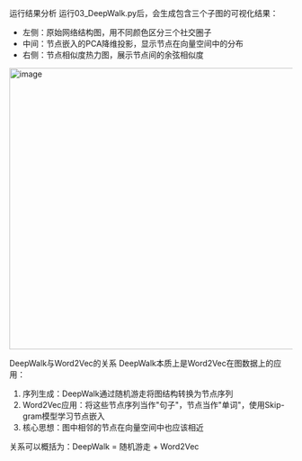运行结果分析
运行03_DeepWalk.py后，会生成包含三个子图的可视化结果：
- 左侧：原始网络结构图，用不同颜色区分三个社交圈子
- 中间：节点嵌入的PCA降维投影，显示节点在向量空间中的分布
- 右侧：节点相似度热力图，展示节点间的余弦相似度

<img width="1500" height="500" alt="image" src="https://github.com/user-attachments/assets/13bdd714-5a73-4f20-9178-f4128f8ccd94" />



DeepWalk与Word2Vec的关系
DeepWalk本质上是Word2Vec在图数据上的应用：
1. 序列生成：DeepWalk通过随机游走将图结构转换为节点序列
2. Word2Vec应用：将这些节点序列当作"句子"，节点当作"单词"，使用Skip-gram模型学习节点嵌入
3. 核心思想：图中相邻的节点在向量空间中也应该相近

关系可以概括为：DeepWalk = 随机游走 + Word2Vec
